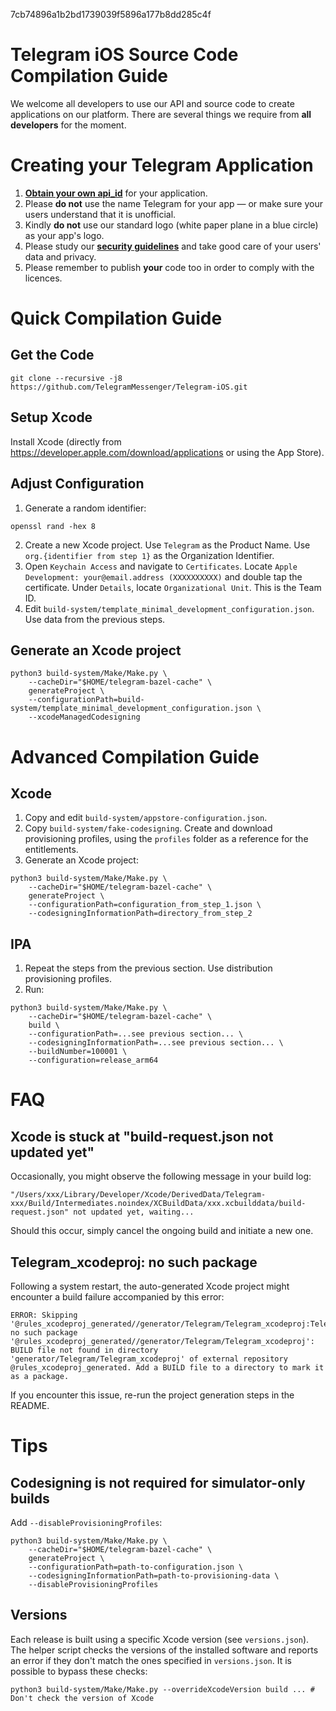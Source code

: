 
7cb74896a1b2bd1739039f5896a177b8dd285c4f
# Telegram iOS Source Code Compilation Guide

We welcome all developers to use our API and source code to create applications on our platform.
There are several things we require from **all developers** for the moment.

# Creating your Telegram Application

1. [**Obtain your own api_id**](https://core.telegram.org/api/obtaining_api_id) for your application.
2. Please **do not** use the name Telegram for your app — or make sure your users understand that it is unofficial.
3. Kindly **do not** use our standard logo (white paper plane in a blue circle) as your app's logo.
3. Please study our [**security guidelines**](https://core.telegram.org/mtproto/security_guidelines) and take good care of your users' data and privacy.
4. Please remember to publish **your** code too in order to comply with the licences.

# Quick Compilation Guide

## Get the Code

```
git clone --recursive -j8 https://github.com/TelegramMessenger/Telegram-iOS.git
```

## Setup Xcode

Install Xcode (directly from https://developer.apple.com/download/applications or using the App Store).

## Adjust Configuration

1. Generate a random identifier:
```
openssl rand -hex 8
```
2. Create a new Xcode project. Use `Telegram` as the Product Name. Use `org.{identifier from step 1}` as the Organization Identifier.
3. Open `Keychain Access` and navigate to `Certificates`. Locate `Apple Development: your@email.address (XXXXXXXXXX)` and double tap the certificate. Under `Details`, locate `Organizational Unit`. This is the Team ID.
4. Edit `build-system/template_minimal_development_configuration.json`. Use data from the previous steps.

## Generate an Xcode project

```
python3 build-system/Make/Make.py \
    --cacheDir="$HOME/telegram-bazel-cache" \
    generateProject \
    --configurationPath=build-system/template_minimal_development_configuration.json \
    --xcodeManagedCodesigning
```

# Advanced Compilation Guide

## Xcode

1. Copy and edit `build-system/appstore-configuration.json`.
2. Copy `build-system/fake-codesigning`. Create and download provisioning profiles, using the `profiles` folder as a reference for the entitlements.
3. Generate an Xcode project:
```
python3 build-system/Make/Make.py \
    --cacheDir="$HOME/telegram-bazel-cache" \
    generateProject \
    --configurationPath=configuration_from_step_1.json \
    --codesigningInformationPath=directory_from_step_2
```

## IPA

1. Repeat the steps from the previous section. Use distribution provisioning profiles.
2. Run:
```
python3 build-system/Make/Make.py \
    --cacheDir="$HOME/telegram-bazel-cache" \
    build \
    --configurationPath=...see previous section... \
    --codesigningInformationPath=...see previous section... \
    --buildNumber=100001 \
    --configuration=release_arm64
```

# FAQ

## Xcode is stuck at "build-request.json not updated yet"

Occasionally, you might observe the following message in your build log:
```
"/Users/xxx/Library/Developer/Xcode/DerivedData/Telegram-xxx/Build/Intermediates.noindex/XCBuildData/xxx.xcbuilddata/build-request.json" not updated yet, waiting...
```

Should this occur, simply cancel the ongoing build and initiate a new one.

## Telegram_xcodeproj: no such package 

Following a system restart, the auto-generated Xcode project might encounter a build failure accompanied by this error:
```
ERROR: Skipping '@rules_xcodeproj_generated//generator/Telegram/Telegram_xcodeproj:Telegram_xcodeproj': no such package '@rules_xcodeproj_generated//generator/Telegram/Telegram_xcodeproj': BUILD file not found in directory 'generator/Telegram/Telegram_xcodeproj' of external repository @rules_xcodeproj_generated. Add a BUILD file to a directory to mark it as a package.
```

If you encounter this issue, re-run the project generation steps in the README.


# Tips

## Codesigning is not required for simulator-only builds

Add `--disableProvisioningProfiles`:
```
python3 build-system/Make/Make.py \
    --cacheDir="$HOME/telegram-bazel-cache" \
    generateProject \
    --configurationPath=path-to-configuration.json \
    --codesigningInformationPath=path-to-provisioning-data \
    --disableProvisioningProfiles
```

## Versions

Each release is built using a specific Xcode version (see `versions.json`). The helper script checks the versions of the installed software and reports an error if they don't match the ones specified in `versions.json`. It is possible to bypass these checks:

```
python3 build-system/Make/Make.py --overrideXcodeVersion build ... # Don't check the version of Xcode
```
